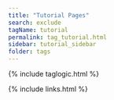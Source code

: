 ```yaml
---
title: "Tutorial Pages"
search: exclude
tagName: tutorial
permalink: tag_tutorial.html
sidebar: tutorial_sidebar
folder: tags
---
```

{% include taglogic.html %}

{% include links.html %}
